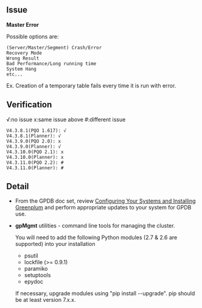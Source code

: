 ## Issue
__Master Error__

Possible options are:
```
(Server/Master/Segment) Crash/Error
Recovery Mode
Wrong Result
Bad Performance/Long running time
System Hang
etc...
```

Ex. Creation of a temporary table fails every time it is run with error.

## Verification
√:no issue x:same issue above #:different issue
```
V4.3.8.1(PQO 1.617): √
V4.3.8.1(Planner): √
V4.3.9.0(PQO 2.0): x
V4.3.9.0(Planner): √
V4.3.10.0(PQO 2.1): x
V4.3.10.0(Planner): x
V4.3.11.0(PQO 2.2): #
V4.3.11.0(Planner): #
```

## Detail

* From the GPDB doc set, review [Configuring Your Systems and
  Installing
  Greenplum](http://gpdb.docs.pivotal.io/4360/prep_os-overview.html#topic1)
  and perform appropriate updates to your system for GPDB use.

* **gpMgmt** utilities - command line tools for managing the cluster.

  You will need to add the following Python modules (2.7 & 2.6 are
  supported) into your installation

  * psutil
  * lockfile (>= 0.9.1)
  * paramiko
  * setuptools
  * epydoc

  If necessary, upgrade modules using "pip install --upgrade".
  pip should be at least version 7.x.x.



